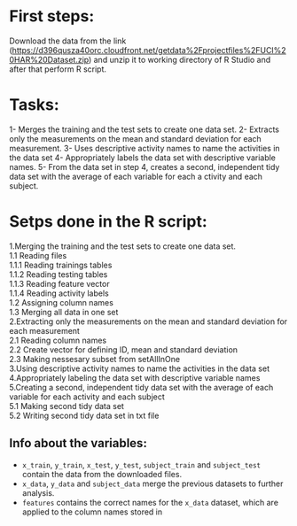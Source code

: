 # First steps: 

Download the data from the link (https://d396qusza40orc.cloudfront.net/getdata%2Fprojectfiles%2FUCI%20HAR%20Dataset.zip)
and unzip it to working directory of R Studio and after that perform R script.

# Tasks:
  1- Merges the training and the test sets to create one data set.
  2- Extracts only the measurements on the mean and standard deviation for each measurement.
  3- Uses descriptive activity names to name the activities in the data set
  4- Appropriately labels the data set with descriptive variable names.
  5- From the data set in step 4, creates a second, independent tidy data set with the average of each variable for each a  ctivity and each subject.

# Setps done in the R script:

1.Merging the training and the test sets to create one data set.   
  1.1 Reading files    
    1.1.1 Reading trainings tables   
    1.1.2 Reading testing tables   
    1.1.3 Reading feature vector   
    1.1.4 Reading activity labels   
  1.2 Assigning column names   
  1.3 Merging all data in one set   
2.Extracting only the measurements on the mean and standard deviation for each measurement   
  2.1 Reading column names  
  2.2 Create vector for defining ID, mean and standard deviation   
  2.3 Making nessesary subset from setAllInOne   
3.Using descriptive activity names to name the activities in the data set   
4.Appropriately labeling the data set with descriptive variable names   
5.Creating a second, independent tidy data set with the average of each variable for each activity and each subject   
  5.1 Making second tidy data set   
  5.2 Writing second tidy data set in txt file   

## Info about the variables:   
- `x_train`, `y_train`, `x_test`, `y_test`, `subject_train` and `subject_test` contain the data from the downloaded files.
- `x_data`, `y_data` and `subject_data` merge the previous datasets to further analysis.
- `features` contains the correct names for the `x_data` dataset, which are applied to the column names stored in
 
